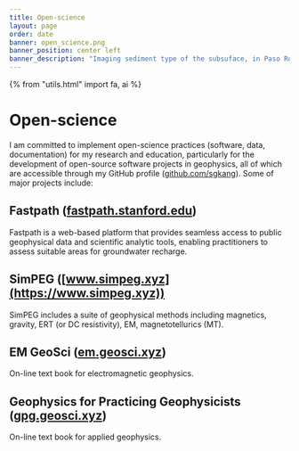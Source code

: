 ```yaml
---
title: Open-science
layout: page
order: date
banner: open_science.png
banner_position: center left
banner_description: "Imaging sediment type of the subsuface, in Paso Robles, CA, U.S.A."
---
```



{% from "utils.html" import fa, ai %}

# Open-science

I am committed to implement open-science practices (software, data, documentation) for my research and education, particularly for the development of open-source software projects in geophysics, all of which are accessible through my GitHub profile ([github.com/sgkang](https://github.com/sgkang)). Some of major projects include:

## Fastpath ([fastpath.stanford.edu](https://fastpath.stanford.edu))

Fastpath is a web-based platform that provides seamless access to public geophysical data and scientific analytic tools, enabling practitioners to assess suitable areas for groundwater recharge.

## SimPEG ([www.simpeg.xyz](https://www.simpeg.xyz))

SimPEG includes a suite of geophysical methods including magnetics, gravity, ERT (or DC resistivity), EM, magnetotellurics (MT).

## EM GeoSci ([em.geosci.xyz](https://www.em.geosci.xyz))

On-line text book for electromagnetic geophysics.

## Geophysics for Practicing Geophysicists ([gpg.geosci.xyz](https://gpg.geosci.xyz))

On-line text book for applied geophysics.